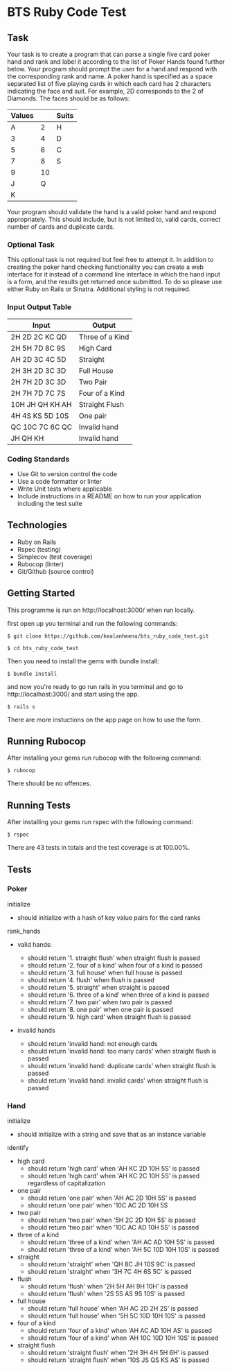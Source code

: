 # BTS Ruby Code Test

## Task

Your task is to create a program that can parse a single five card poker hand and rank
and label it according to the list of Poker Hands found further below.
Your program should prompt the user for a hand and respond with the corresponding
rank and name.
A poker hand is specified as a space separated list of five playing cards in which each
card has 2 characters indicating the face and suit. For example, 2D corresponds to the
2 of Diamonds.
The faces should be as follows:

| Values |     | Suits |
| ------ | --- | ----- |
| A      | 2   | H     |
| 3      | 4   | D     |
| 5      | 6   | C     |
| 7      | 8   | S     |
| 9      | 10  |       |
| J      | Q   |       |
| K      |     |

Your program should validate the hand is a valid poker hand and respond
appropriately. This should include, but is not limited to, valid cards, correct number of
cards and duplicate cards.

### Optional Task

This optional task is not required but feel free to attempt it. In addition to creating the
poker hand checking functionality you can create a web interface for it instead of a
command line interface in which the hand input is a form, and the results get returned
once submitted. To do so please use either Ruby on Rails or Sinatra. Additional styling
is not required.

### Input Output Table

| Input           | Output          |
| --------------- | --------------- |
| 2H 2D 2C KC QD  | Three of a Kind |
| 2H 5H 7D 8C 9S  | High Card       |
| AH 2D 3C 4C 5D  | Straight        |
| 2H 3H 2D 3C 3D  | Full House      |
| 2H 7H 2D 3C 3D  | Two Pair        |
| 2H 7H 7D 7C 7S  | Four of a Kind  |
| 10H JH QH KH AH | Straight Flush  |
| 4H 4S KS 5D 10S | One pair        |
| QC 10C 7C 6C QC | Invalid hand    |
| JH QH KH        | Invalid hand    |

### Coding Standards

- Use Git to version control the code
- Use a code formatter or linter
- Write Unit tests where applicable
- Include instructions in a README on how to run your application including the test suite

## Technologies

- Ruby on Rails
- Rspec (testing)
- Simplecov (test coverage)
- Rubocop (linter)
- Git/Github (source control)

## Getting Started

This programme is run on http://localhost:3000/ when run locally.

first open up you terminal and run the following commands:

```
$ git clone https://github.com/kealanheena/bts_ruby_code_test.git

$ cd bts_ruby_code_test
```

Then you need to install the gems with bundle install:

```
$ bundle install
```

and now you're ready to go run rails in you terminal and go to http://localhost:3000/ and start using the app.

```
$ rails s
```

There are more instuctions on the app page on how to use the form.

## Running Rubocop

After installing your gems run rubocop with the following command:

```
$ rubocop
```

There should be no offences.

## Running Tests

After installing your gems run rspec with the following command:

```
$ rspec
```

There are 43 tests in totals and the test coverage is at 100.00%.

## Tests

### Poker

initialize

- should initialize with a hash of key value pairs for the card ranks

rank_hands

- valid hands:

  - should return '1. straight flush' when straight flush is passed
  - should return '2. four of a kind' when four of a kind is passed
  - should return '3. full house' when full house is passed
  - should return '4. flush' when flush is passed
  - should return '5. straight' when straight is passed
  - should return '6. three of a kind' when three of a kind is passed
  - should return '7. two pair' when two pair is passed
  - should return '8. one pair' when one pair is passed
  - should return '9. high card' when straight flush is passed

- invalid hands
  - should return 'invalid hand: not enough cards
  - should return 'invalid hand: too many cards' when straight flush is passed
  - should return 'invalid hand: duplicate cards' when straight flush is passed
  - should return 'invalid hand: invalid cards' when straight flush is passed

### Hand

initialize

- should initialize with a string and save that as an instance variable

identify

- high card
  - should return 'high card' when 'AH KC 2D 10H 5S' is passed
  - should return 'high card' when 'AH KC 2C 10H 5S' is passed regardless of capitalization
- one pair
  - should return 'one pair' when 'AH AC 2D 10H 5S' is passed
  - should return 'one pair' when '10C AC 2D 10H 5S
- two pair
  - should return 'two pair' when '5H 2C 2D 10H 5S' is passed
  - should return 'two pair' when '10C AC AD 10H 5S' is passed
- three of a kind
  - should return 'three of a kind' when 'AH AC AD 10H 5S' is passed
  - should return 'three of a kind' when 'AH 5C 10D 10H 10S' is passed
- straight
  - should return 'straight' when 'QH 8C JH 10S 9C' is passed
  - should return 'straight' when '3H 7C 4H 6S 5C' is passed
- flush
  - should return 'flush' when '2H 5H AH 9H 10H' is passed
  - should return 'flush' when '2S 5S AS 9S 10S' is passed
- full house
  - should return 'full house' when 'AH AC 2D 2H 2S' is passed
  - should return 'full house' when '5H 5C 10D 10H 10S' is passed
- four of a kind
  - should return 'four of a kind' when 'AH AC AD 10H AS' is passed
  - should return 'four of a kind' when 'AH 10C 10D 10H 10S' is passed
- straight flush
  - should return 'straight flush' when '2H 3H 4H 5H 6H' is passed
  - should return 'straight flush' when '10S JS QS KS AS' is passed
